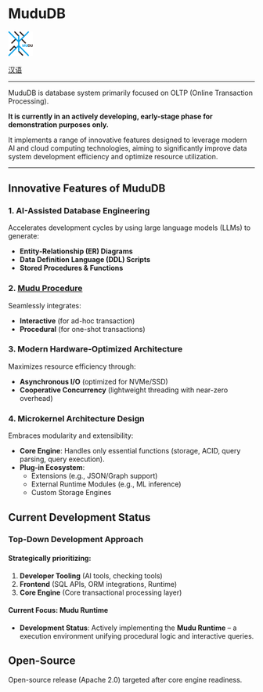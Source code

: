 # MuduDB  


 [<img src="doc/pic/mudu_logo.svg" width="10%">](doc/en/name.md)

[汉语](readme.cn.md)

---

MuduDB is database system primarily focused on OLTP (Online Transaction Processing).

**It is currently in an actively developing, early-stage phase for demonstration purposes only.**

It implements a range of innovative features designed to leverage modern AI and cloud computing technologies, aiming to significantly improve data system development efficiency and optimize resource utilization.

---

## Innovative Features of MuduDB  

### 1. AI-Assisted Database Engineering  
Accelerates development cycles by using large language models (LLMs) to generate:  
- **Entity-Relationship (ER) Diagrams**  
- **Data Definition Language (DDL) Scripts**  
- **Stored Procedures & Functions**  


### 2. [Mudu Procedure](doc/en/procedure.md)
Seamlessly integrates:  
- **Interactive** (for ad-hoc transaction)  
- **Procedural** (for one-shot transactions)  


### 3. Modern Hardware-Optimized Architecture  

Maximizes resource efficiency through:  
- **Asynchronous I/O** (optimized for NVMe/SSD)  
- **Cooperative Concurrency** (lightweight threading with near-zero overhead)  
  

### 4. Microkernel Architecture Design  
Embraces modularity and extensibility:  
- **Core Engine**: Handles only essential functions (storage, ACID, query parsing, query execution).  
- **Plug-in Ecosystem**:  
  - Extensions (e.g., JSON/Graph support)  
  - External Runtime Modules (e.g., ML inference)  
  - Custom Storage Engines  




## **Current Development Status** 

### Top-Down Development Approach  

#### Strategically prioritizing:  

1. **Developer Tooling** (AI tools, checking tools)  
2. **Frontend** (SQL APIs, ORM integrations, Runtime)  
3. **Core Engine** (Core transactional processing layer)  


#### Current Focus: Mudu Runtime  
- **Development Status**: Actively implementing the **Mudu Runtime** – a execution environment unifying procedural logic and interactive queries.  


## **Open-Source** 

Open-source release (Apache 2.0) targeted after core engine readiness.
